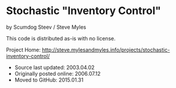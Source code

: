 # Stochastic "Inventory Control"
by Scumdog Steev / Steve Myles

This code is distributed as-is with no license.

Project Home:  http://steve.mylesandmyles.info/projects/stochastic-inventory-control/

* Source last updated: 2003.04.02
* Originally posted online: 2006.07.12
* Moved to GitHub: 2015.01.31
